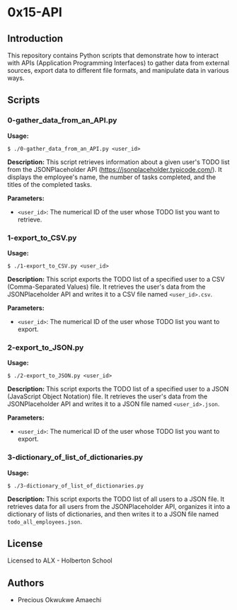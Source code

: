 # 0x15-API

## Introduction

This repository contains Python scripts that demonstrate how to interact with APIs (Application Programming Interfaces) to gather data from external sources, export data to different file formats, and manipulate data in various ways.

## Scripts

### 0-gather_data_from_an_API.py

**Usage:**
```
$ ./0-gather_data_from_an_API.py <user_id>
```

**Description:**
This script retrieves information about a given user's TODO list from the JSONPlaceholder API (https://jsonplaceholder.typicode.com/). It displays the employee's name, the number of tasks completed, and the titles of the completed tasks.

**Parameters:**
- `<user_id>`: The numerical ID of the user whose TODO list you want to retrieve.

### 1-export_to_CSV.py

**Usage:**
```
$ ./1-export_to_CSV.py <user_id>
```

**Description:**
This script exports the TODO list of a specified user to a CSV (Comma-Separated Values) file. It retrieves the user's data from the JSONPlaceholder API and writes it to a CSV file named `<user_id>.csv`.

**Parameters:**
- `<user_id>`: The numerical ID of the user whose TODO list you want to export.

### 2-export_to_JSON.py

**Usage:**
```
$ ./2-export_to_JSON.py <user_id>
```

**Description:**
This script exports the TODO list of a specified user to a JSON (JavaScript Object Notation) file. It retrieves the user's data from the JSONPlaceholder API and writes it to a JSON file named `<user_id>.json`.

**Parameters:**
- `<user_id>`: The numerical ID of the user whose TODO list you want to export.

### 3-dictionary_of_list_of_dictionaries.py

**Usage:**
```
$ ./3-dictionary_of_list_of_dictionaries.py
```

**Description:**
This script exports the TODO list of all users to a JSON file. It retrieves data for all users from the JSONPlaceholder API, organizes it into a dictionary of lists of dictionaries, and then writes it to a JSON file named `todo_all_employees.json`.

## License

Licensed to ALX - Holberton School

## Authors

- Precious Okwukwe Amaechi
